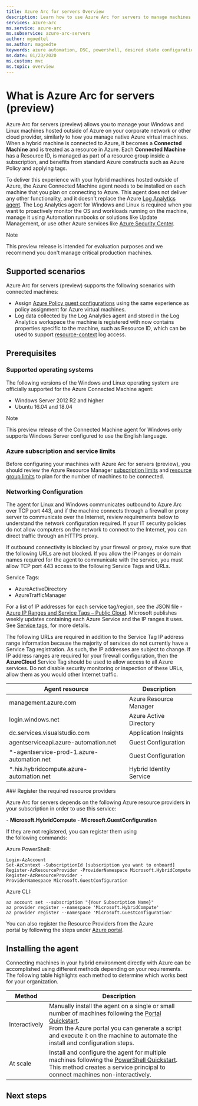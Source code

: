 ```yaml
---
title: Azure Arc for servers Overview
description: Learn how to use Azure Arc for servers to manage machines that are hosted outside of Azure as if it is an Azure resource.
services: azure-arc
ms.service: azure-arc
ms.subservice: azure-arc-servers
author: mgoedtel
ms.author: magoedte
keywords: azure automation, DSC, powershell, desired state configuration, update management, change tracking, inventory, runbooks, python, graphical, hybrid
ms.date: 01/23/2020
ms.custom: mvc
ms.topic: overview
---
```


# What is Azure Arc for servers (preview)

Azure Arc for servers (preview) allows you to manage your Windows and Linux machines hosted outside of Azure on your corporate network or other cloud provider, similarly to how you manage native Azure virtual machines. When a hybrid machine is connected to Azure, it becomes a **Connected Machine** and is treated as a resource in Azure. Each **Connected Machine** has a Resource ID, is managed as part of a resource group inside a subscription, and benefits from standard Azure constructs such as Azure Policy and applying tags.

To deliver this experience with your hybrid machines hosted outside of Azure, the Azure Connected Machine agent needs to be installed on each machine that you plan on connecting to Azure. This agent does not deliver any other functionality, and it doesn't replace the Azure [Log Analytics agent](../../azure-monitor/platform/log-analytics-agent.md). The Log Analytics agent for Windows and Linux is required when you want to proactively monitor the OS and workloads running on the machine, manage it using Automation runbooks or solutions like Update Management, or use other Azure services like [Azure Security Center](../../security-center/security-center-intro.md).

>[!NOTE]
>This preview release is intended for evaluation purposes and we recommend you don't manage critical production machines.
>

## Supported scenarios

Azure Arc for servers (preview) supports the following scenarios with connected machines:

- Assign [Azure Policy guest configurations](../../governance/policy/concepts/guest-configuration.md) using the same experience as policy assignment for Azure virtual machines.
- Log data collected by the Log Analytics agent and stored in the Log Analytics workspace the machine is registered with now contains properties specific to the machine, such as Resource ID, which can be used to support [resource-context](../../azure-monitor/platform/design-logs-deployment.md#access-mode) log access.

## Prerequisites

### Supported operating systems

The following versions of the Windows and Linux operating system are officially supported for the Azure Connected Machine agent: 

- Windows Server 2012 R2 and higher
- Ubuntu 16.04 and 18.04

>[!NOTE]
>This preview release of the Connected Machine agent for Windows only supports Windows Server configured to use the English language.
>

### Azure subscription and service limits

Before configuring your machines with Azure Arc for servers (preview), you should review the Azure Resource Manager [subscription limits](../../azure-resource-manager/management/azure-subscription-service-limits.md#subscription-limits---azure-resource-manager) and [resource group limits](../../azure-resource-manager/management/azure-subscription-service-limits.md#resource-group-limits) to plan for the number of machines to be connected.

### Networking Configuration

The agent for Linux and Windows communicates outbound to Azure Arc over TCP port 443, and if the machine connects through a firewall or proxy server to communicate over the Internet, review requirements below to understand the network configuration required. If your IT security policies do not allow computers on the network to connect to the Internet, you can direct traffic through an HTTPS proxy.

If outbound connectivity is blocked by your firewall or proxy, make sure that the following URLs are not blocked. If you allow the IP ranges or domain names required for the agent to communicate with the service, you must allow TCP port 443 access to the following Service Tags and URLs.

Service Tags:

- AzureActiveDirectory
- AzureTrafficManager

For a list of IP addresses for each service tag/region, see the JSON file - [Azure IP Ranges and Service Tags – Public Cloud](https://www.microsoft.com/download/details.aspx?id=56519). Microsoft publishes weekly updates containing each Azure Service and the IP ranges it uses. See [Service tags](https://docs.microsoft.com/azure/virtual-network/security-overview#service-tags), for more details.

The following URLs are required in addition to the Service Tag IP address range information because the majority of services do not currently have a Service Tag registration. As such, the IP addresses are subject to change. If IP address ranges are required for your firewall configuration, then the **AzureCloud** Service Tag should be used to allow access to all Azure services. Do not disable security monitoring or inspection of these URLs, allow them as you would other Internet traffic.

| Agent resource | Description |
|---------|---------|
|management.azure.com|Azure Resource Manager|
|login.windows.net|Azure Active Directory|
|dc.services.visualstudio.com|Application Insights|
|agentserviceapi.azure-automation.net|Guest Configuration|
|*-agentservice-prod-1.azure-automation.net|Guest Configuration|
|*.his.hybridcompute.azure-automation.net|Hybrid Identity Service|

### Register the required resource providers

Azure Arc for servers depends on the following Azure resource providers in your subscription in order to use this service:

- **Microsoft.HybridCompute**
- **Microsoft.GuestConfiguration**

If they are not registered, you can register them using the following commands:

Azure PowerShell:

```azurepowershell-interactive
Login-AzAccount
Set-AzContext -SubscriptionId [subscription you want to onboard]
Register-AzResourceProvider -ProviderNamespace Microsoft.HybridCompute
Register-AzResourceProvider -ProviderNamespace Microsoft.GuestConfiguration
```

Azure CLI:

```azurecli-interactive
az account set --subscription "{Your Subscription Name}"
az provider register --namespace 'Microsoft.HybridCompute'
az provider register --namespace 'Microsoft.GuestConfiguration'
```

You can also register the Resource Providers from the Azure portal by following the steps under [Azure portal](../../azure-resource-manager//management/resource-providers-and-types.md#azure-portal). 

## Installing the agent

Connecting machines in your hybrid environment directly with Azure can be accomplished using different methods depending on your requirements. The following table highlights each method to determine which works best for your organization.

| Method | Description |
|--------|-------------|
| Interactively | Manually install the agent on a single or small number of machines following the [Portal Quickstart](quickstart-onboard-portal.md).<br> From the Azure portal you can generate a script and execute it on the machine to automate the install and configuration steps.|
| At scale | Install and configure the agent for multiple machines following the [PowerShell Quickstart](quickstart-onboard-powershell.md).<br> This method creates a service principal to connect machines non-interactively.|

## Next steps
